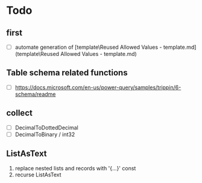 # Todo

## first

- [ ] automate generation of [template\Reused Allowed Values - template.md](template\Reused Allowed Values - template.md)

## Table schema related functions

- [ ] <https://docs.microsoft.com/en-us/power-query/samples/trippin/6-schema/readme>

## collect

- [ ] DecimalToDottedDecimal
 -[ ]  DecimalToBinary / int32

## ListAsText

1. replace nested lists and records with '{...}' const
2. recurse ListAsText
